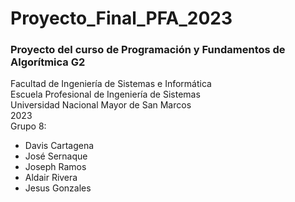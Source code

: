# Proyecto_Final_PFA_2023
### Proyecto del curso de Programación y Fundamentos de Algorítmica G2
Facultad de Ingeniería de Sistemas e Informática\
Escuela Profesional de Ingeniería de Sistemas\
Universidad Nacional Mayor de San Marcos\
2023\
Grupo 8:
- Davis Cartagena
- José Sernaque
- Joseph Ramos
- Aldair Rivera
- Jesus Gonzales
